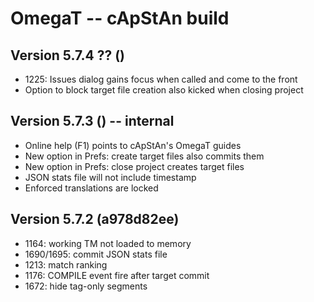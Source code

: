 # OmegaT -- cApStAn build

## Version 5.7.4 ?? ()

* 1225: Issues dialog gains focus when called and come to the front
* Option to block target file creation also kicked when closing project

## Version 5.7.3 () -- internal

* Online help (F1) points to cApStAn's OmegaT guides
* New option in Prefs: create target files also commits them
* New option in Prefs: close project creates target files
* JSON stats file will not include timestamp
* Enforced translations are locked

## Version 5.7.2 (a978d82ee)

* 1164: working TM not loaded to memory
* 1690/1695: commit JSON stats file
* 1213: match ranking
* 1176: COMPILE event fire after target commit
* 1672: hide tag-only segments
